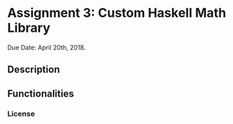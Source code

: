 # Assignment 3: Custom Haskell Math Library

Due Date: April 20th, 2018.

## Description


## Functionalities


### License

